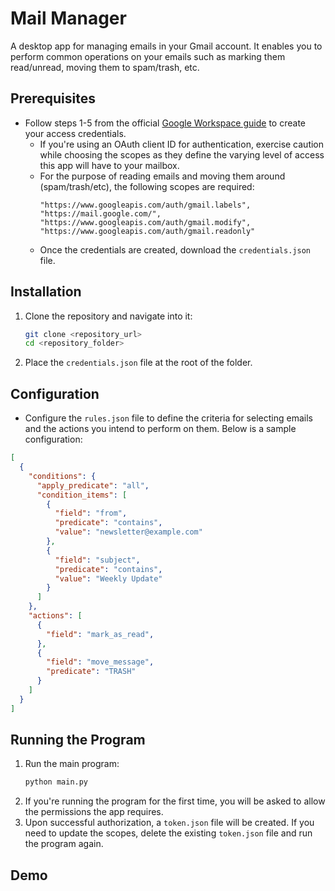 # Mail Manager

A desktop app for managing emails in your Gmail account. It enables you to perform common operations on your emails such as marking them read/unread, moving them to spam/trash, etc.

## Prerequisites

- Follow steps 1-5 from the official [Google Workspace guide](https://developers.google.com/workspace/guides/get-started) to create your access credentials.
  - If you're using an OAuth client ID for authentication, exercise caution while choosing the scopes as they define the varying level of access this app will have to your mailbox.
  - For the purpose of reading emails and moving them around (spam/trash/etc), the following scopes are required:
    ```plaintext
    "https://www.googleapis.com/auth/gmail.labels",
    "https://mail.google.com/",
    "https://www.googleapis.com/auth/gmail.modify",
    "https://www.googleapis.com/auth/gmail.readonly"
    ```
  - Once the credentials are created, download the `credentials.json` file.

## Installation

1. Clone the repository and navigate into it:
    ```sh
    git clone <repository_url>
    cd <repository_folder>
    ```
2. Place the `credentials.json` file at the root of the folder.

## Configuration

- Configure the `rules.json` file to define the criteria for selecting emails and the actions you intend to perform on them. Below is a sample configuration:

```json
[
  {
    "conditions": {
      "apply_predicate": "all",
      "condition_items": [
        {
          "field": "from",
          "predicate": "contains",
          "value": "newsletter@example.com"
        },
        {
          "field": "subject",
          "predicate": "contains",
          "value": "Weekly Update"
        }
      ]
    },
    "actions": [
      {
        "field": "mark_as_read",
      },
      {
        "field": "move_message",
        "predicate": "TRASH"
      }
    ]
  }
]
```

## Running the Program

1. Run the main program:
    ```sh
    python main.py
    ```
2. If you're running the program for the first time, you will be asked to allow the permissions the app requires.
3. Upon successful authorization, a `token.json` file will be created. If you need to update the scopes, delete the existing `token.json` file and run the program again.

## Demo

<!-- Add any demo instructions or GIFs/screenshots here -->

